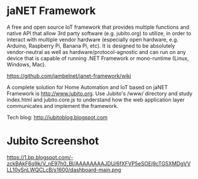 # jaNET Framework
A free and open source IoT framework that provides multiple functions and native API that allow 3rd party software (e.g. jubito.org) to utilize, in order to interact with multiple vendor hardware (especially open hardware, e.g. Arduino, Raspberry Pi, Banana Pi, etc). It is designed to be absolutely vendor-neutral as well as hardware/protocol-agnostic and can run on any device that is capable of running .NET Framework or mono-runtime (Linux, Windows, Mac).

https://github.com/jambelnet/janet-framework/wiki

A complete solution for Home Automation and IoT based on jaNET Framework is http://www.jubito.org. Use Jubito's /www/ directory and study index.html and jubito.core.js to understand how the web application layer communicates and implement the framework.

Tech blog: http://jubitoblog.blogspot.com

# Jubito Screenshot
https://1.bp.blogspot.com/-zckBAkF6q9k/V_nE97h0_BI/AAAAAAAAJDU/6fXFVP5eSOEj9cTG5XMDgVVLL10ySnLWQCLcB/s1600/dashboard-main.png

